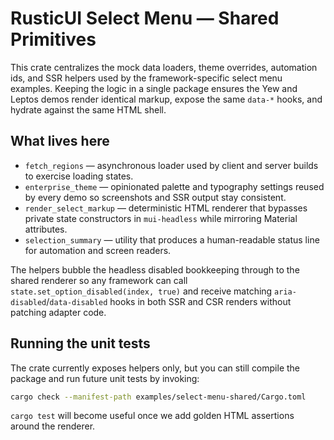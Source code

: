 # RusticUI Select Menu — Shared Primitives

This crate centralizes the mock data loaders, theme overrides, automation ids,
and SSR helpers used by the framework-specific select menu examples. Keeping the
logic in a single package ensures the Yew and Leptos demos render identical
markup, expose the same `data-*` hooks, and hydrate against the same HTML shell.

## What lives here

- `fetch_regions` &mdash; asynchronous loader used by client and server builds to
  exercise loading states.
- `enterprise_theme` &mdash; opinionated palette and typography settings reused by
  every demo so screenshots and SSR output stay consistent.
- `render_select_markup` &mdash; deterministic HTML renderer that bypasses private
  state constructors in `mui-headless` while mirroring Material attributes.
- `selection_summary` &mdash; utility that produces a human-readable status line for
  automation and screen readers.

The helpers bubble the headless disabled bookkeeping through to the shared
renderer so any framework can call `state.set_option_disabled(index, true)` and
receive matching `aria-disabled`/`data-disabled` hooks in both SSR and CSR
renders without patching adapter code.

## Running the unit tests

The crate currently exposes helpers only, but you can still compile the
package and run future unit tests by invoking:

```bash
cargo check --manifest-path examples/select-menu-shared/Cargo.toml
```

`cargo test` will become useful once we add golden HTML assertions around the
renderer.
